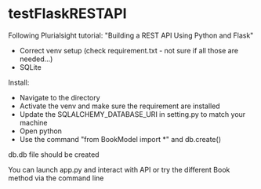 # testFlaskRESTAPI

Following Plurialsight tutorial: "Building a REST API Using Python and Flask"

- Correct venv setup (check requirement.txt - not sure if all those are needed...)
- SQLite

Install:
* Navigate to the directory 
* Activate the venv and make sure the requirement are installed 
* Update the SQLALCHEMY_DATABASE_URI in setting.py to match your machine
* Open python
* Use the command "from BookModel import *" and db.create()

db.db file should be created

You can launch app.py and interact with API or try the different Book method via the command line
